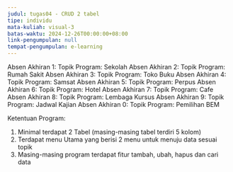```yaml
---
judul: tugas04 - CRUD 2 tabel
tipe: individu
mata-kuliah: visual-3
batas-waktu: 2024-12-26T00:00:00+08:00
link-pengumpulan: null
tempat-pengumpulan: e-learning
---
```


Absen Akhiran 1: Topik Program: Sekolah
Absen Akhiran 2: Topik Program: Rumah Sakit
Absen Akhiran 3: Topik Program: Toko Buku
Absen Akhiran 4: Topik Program: Samsat
Absen Akhiran 5: Topik Program: Perpus
Absen Akhiran 6: Topik Program: Hotel
Absen Akhiran 7: Topik Program: Cafe
Absen Akhiran 8: Topik Program: Lembaga Kursus
Absen Akhiran 9: Topik Program: Jadwal Kajian
Absen Akhiran 0: Topik Program: Pemilihan BEM

Ketentuan Program:
1. Minimal terdapat 2 Tabel (masing-masing tabel terdiri 5 kolom)
2. Terdapat menu Utama yang berisi 2 menu untuk menuju data sesuai topik
3. Masing-masing program terdapat fitur tambah, ubah, hapus dan cari data

